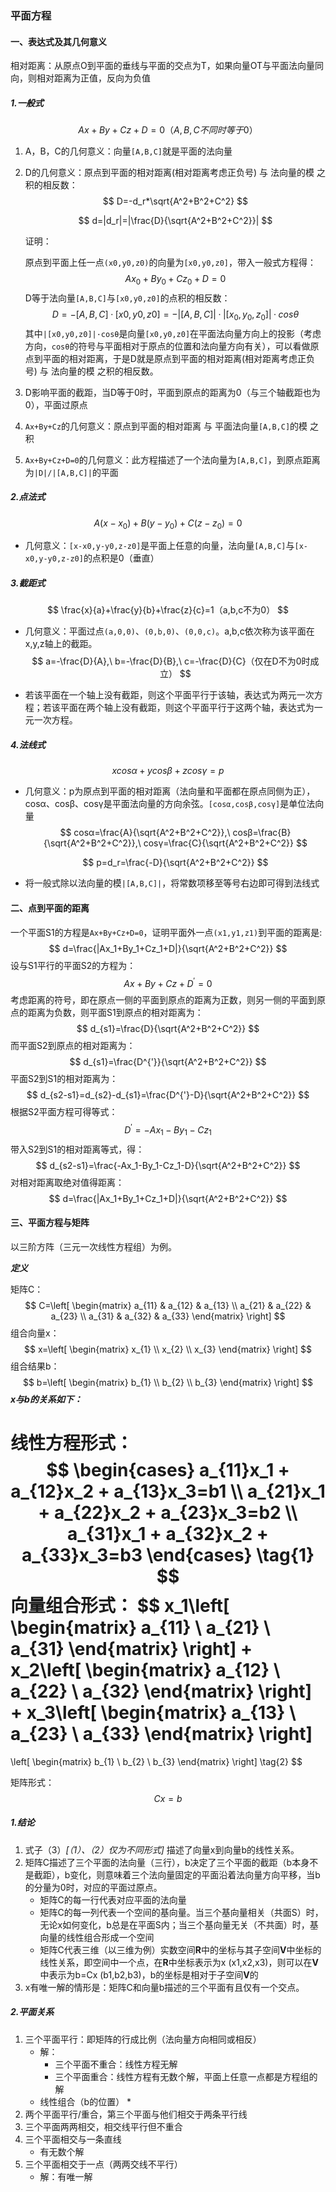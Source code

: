 ### 平面方程

#### 一、表达式及其几何意义

相对距离：从原点O到平面的垂线与平面的交点为T，如果向量OT与平面法向量同向，则相对距离为正值，反向为负值

##### 1.一般式

$$
Ax+By+Cz+D=0（A,B,C不同时等于0）
$$

1. A，B，C的几何意义：向量`[A,B,C]`就是平面的法向量

2. D的几何意义：原点到平面的相对距离(相对距离考虑正负号) 与 法向量的模 之积的相反数：
   $$
   D=-d_r*\sqrt{A^2+B^2+C^2}
   $$

   $$
   d=|d_r|=|\frac{D}{\sqrt{A^2+B^2+C^2}}|
   $$

   证明：

   原点到平面上任一点`(x0,y0,z0)`的向量为`[x0,y0,z0]`，带入一般式方程得：
   $$
   Ax_0+By_0+Cz_0+D=0
   $$
   D等于法向量`[A,B,C]`与`[x0,y0,z0]`的点积的相反数：
   $$
   D=-[A,B,C]·[x0,y0,z0]=-|[A,B,C]|·|[x_0,y_0,z_0]|·cosθ
   $$
   其中`|[x0,y0,z0]|·cosθ`是向量`[x0,y0,z0]`在平面法向量方向上的投影（考虑方向，`cosθ`的符号与平面相对于原点的位置和法向量方向有关），可以看做原点到平面的相对距离，于是D就是原点到平面的相对距离(相对距离考虑正负号) 与 法向量的模 之积的相反数。

3. D影响平面的截距，当D等于0时，平面到原点的距离为0（与三个轴截距也为0），平面过原点

4. `Ax+By+Cz`的几何意义：原点到平面的相对距离 与 平面法向量`[A,B,C]`的模 之积

5. `Ax+By+Cz+D=0`的几何意义：此方程描述了一个法向量为`[A,B,C]`，到原点距离为`|D|/|[A,B,C]|`的平面

##### 2.点法式

$$
A(x-x_0)+B(y-y_0)+C(z-z_0)=0
$$

* 几何意义：`[x-x0,y-y0,z-z0]`是平面上任意的向量，法向量`[A,B,C]`与`[x-x0,y-y0,z-z0]`的点积是0（垂直）

##### 3.截距式

$$
\frac{x}{a}+\frac{y}{b}+\frac{z}{c}=1（a,b,c不为0）
$$

* 几何意义：平面过点`(a,0,0)`、`(0,b,0)`、`(0,0,c)`。a,b,c依次称为该平面在x,y,z轴上的截距。
  $$
  a=-\frac{D}{A},\ b=-\frac{D}{B},\ c=-\frac{D}{C}（仅在D不为0时成立）
  $$

* 若该平面在一个轴上没有截距，则这个平面平行于该轴，表达式为两元一次方程；若该平面在两个轴上没有截距，则这个平面平行于这两个轴，表达式为一元一次方程。

##### 4.法线式

$$
xcosα+ycosβ+zcosγ=p
$$

* 几何意义：p为原点到平面的相对距离（法向量和平面都在原点同侧为正），cosα、cosβ、cosγ是平面法向量的方向余弦。`[cosα,cosβ,cosγ]`是单位法向量
  $$
  cosα=\frac{A}{\sqrt{A^2+B^2+C^2}},\ cosβ=\frac{B}{\sqrt{A^2+B^2+C^2}},\ cosγ=\frac{C}{\sqrt{A^2+B^2+C^2}}
  $$

  $$
  p=d_r=\frac{-D}{\sqrt{A^2+B^2+C^2}}
  $$

* 将一般式除以法向量的模`|[A,B,C]|`，将常数项移至等号右边即可得到法线式

#### 二、点到平面的距离

一个平面S1的方程是`Ax+By+Cz+D=0`，证明平面外一点`(x1,y1,z1)`到平面的距离是:
$$
d=\frac{|Ax_1+By_1+Cz_1+D|}{\sqrt{A^2+B^2+C^2}}
$$
设与S1平行的平面S2的方程为：
$$
Ax+By+Cz+D^{'}=0
$$
考虑距离的符号，即在原点一侧的平面到原点的距离为正数，则另一侧的平面到原点的距离为负数，则平面S1到原点的相对距离为：
$$
d_{s1}=\frac{D}{\sqrt{A^2+B^2+C^2}}
$$
而平面S2到原点的相对距离为：
$$
d_{s1}=\frac{D^{'}}{\sqrt{A^2+B^2+C^2}}
$$
平面S2到S1的相对距离为：
$$
d_{s2-s1}=d_{s2}-d_{s1}=\frac{D^{'}-D}{\sqrt{A^2+B^2+C^2}}
$$
根据S2平面方程可得等式：
$$
D^{'}=-Ax_1-By_1-Cz_1
$$
带入S2到S1的相对距离等式，得：
$$
d_{s2-s1}=\frac{-Ax_1-By_1-Cz_1-D}{\sqrt{A^2+B^2+C^2}}
$$
对相对距离取绝对值得距离：
$$
d=\frac{|Ax_1+By_1+Cz_1+D|}{\sqrt{A^2+B^2+C^2}}
$$

#### 三、平面方程与矩阵

以三阶方阵（三元一次线性方程组）为例。

***定义***

矩阵C：
$$
C=\left[
 \begin{matrix}
   a_{11} & a_{12} & a_{13} \\
   a_{21} & a_{22} & a_{23} \\
   a_{31} & a_{32} & a_{33}
  \end{matrix}
  \right]
$$
组合向量x：
$$
x=\left[
 \begin{matrix}
   x_{1} \\
   x_{2} \\
   x_{3}
  \end{matrix}
  \right]
$$
组合结果b：
$$
b=\left[
 \begin{matrix}
   b_{1} \\
   b_{2} \\
   b_{3}
  \end{matrix}
  \right]
$$
***x与b的关系如下：***

线性方程形式：
$$
\begin{cases}
a_{11}x_1 + a_{12}x_2 + a_{13}x_3=b1 \\
a_{21}x_1 + a_{22}x_2 + a_{23}x_3=b2 \\
a_{31}x_1 + a_{32}x_2 + a_{33}x_3=b3
\end{cases} \tag{1}
$$
向量组合形式：
$$
x_1\left[
 \begin{matrix}
   a_{11} \\
   a_{21} \\
   a_{31}
  \end{matrix}
  \right]
+
x_2\left[
 \begin{matrix}
   a_{12} \\
   a_{22} \\
   a_{32}
  \end{matrix}
  \right]
+
x_3\left[
 \begin{matrix}
   a_{13} \\
   a_{23} \\
   a_{33}
  \end{matrix}
  \right]
=
\left[
 \begin{matrix}
   b_{1} \\
   b_{2} \\
   b_{3}
  \end{matrix}
  \right] \tag{2}
$$


矩阵形式：
$$
Cx=b \tag{3}
$$

##### 1.结论

1. 式子（3）*[（1）、（2）仅为不同形式]* 描述了向量x到向量b的线性关系。
2. 矩阵C描述了三个平面的法向量（三行），b决定了三个平面的截距（b本身不是截距），b变化，则意味着三个法向量固定的平面沿着法向量方向平移，当b的分量为0时，对应的平面过原点。
   * 矩阵C的每一行代表对应平面的法向量
   * 矩阵C的每一列代表一个空间的基向量。当三个基向量相关（共面S）时，无论x如何变化，b总是在平面S内；当三个基向量无关（不共面）时，基向量的线性组合形成一个空间
   * 矩阵C代表三维（以三维为例）实数空间**R**中的坐标与其子空间**V**中坐标的线性关系，即空间中一个点，在**R**中坐标表示为x (x1,x2,x3)，则可以在**V**中表示为b=Cx (b1,b2,b3)，b的坐标是相对于子空间**V**的
3. x有唯一解的情形是：矩阵C和向量b描述的三个平面有且仅有一个交点。

##### 2.平面关系

1. 三个平面平行：即矩阵的行成比例（法向量方向相同或相反）
   * 解：
     * 三个平面不重合：线性方程无解
     * 三个平面重合：线性方程有无数个解，平面上任意一点都是方程组的解
   * 线性组合（b的位置）
     * 
2. 两个平面平行/重合，第三个平面与他们相交于两条平行线
3. 三个平面两两相交，相交线平行但不重合
4. 三个平面相交与一条直线
   * 有无数个解
5. 三个平面相交于一点（两两交线不平行）
   * 解：有唯一解





















